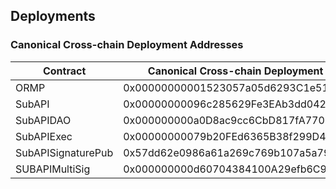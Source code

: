 ## Deployments
### Canonical Cross-chain Deployment Addresses
| Contract             | Canonical Cross-chain Deployment Address     |
| ------------         | -------------------------------------------- |
| ORMP                 | 0x00000000001523057a05d6293C1e5171eE33eE0A   |
| SubAPI               | 0x00000000096c285629Fe3EAb3dd042c27b9dcBa6   |
| SubAPIDAO            | 0x000000000a0D8ac9cc6CbD817fA77090322FF29d   |
| SubAPIExec           | 0x00000000079b20FEd6365B38f299D40236A90119   |
| SubAPISignaturePub   | 0x57dd62e0986a61a269c769b107a5a7952d73b7ed   |
| SUBAPIMultiSig       | 0x000000000d60704384100A29efb6C9cf8cD72820   |
